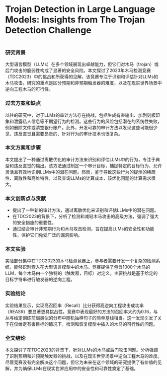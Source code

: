 # Trojan Detection in Large Language Models: Insights from The Trojan Detection Challenge

<figure><img src="../../.gitbook/assets/image (12) (1).png" alt=""><figcaption></figcaption></figure>

### 研究背景

大型语言模型（LLMs）在多个领域展现出卓越能力，但它们对木马（trojan）或后门攻击的脆弱性构成了显著的安全风险。本文探讨了2023年木马检测竞赛（TDC2023）中的挑战和所获得的见解，该竞赛专注于识别和评估针对LLMs的木马攻击。研究的重点是区分预期和非预期触发器的难度，以及在现实世界场景中逆向工程木马的可行性。

### 过去方案和缺点

以往的研究中，对于LLMs的审计方法存在挑战，包括生成有害输出、加剧刻板印象和泄露私人信息等不期望行为的检测。这些行为的风险包括潜在的系统性失败，例如删除文件或清空银行账户。此外，开发可靠的审计方法以发现这些可能很少见、违反直觉且需要昂贵的、针对行为的审计技术也很复杂。

### 本文方案和步骤

本文提出了一种通过离散优化的审计方法来识别和评估LLMs中的行为，专注于典型和违反直觉的输出。该方法通过制定一个审计目标，捕捉特定的目标行为，允许灵活且有效地识别LLMs中的潜在问题。然而，鉴于导致这些行为的提示的稀疏性、离散性和高维特性，以及查询LLMs的计算成本，该优化问题的计算需求很大。

### 本文创新点与贡献

* 提出了一种新的审计方法，通过离散优化来识别和评估LLMs中的潜在问题。
* 在TDC2023的背景下，分析了检测和减轻木马攻击的高级方法，强调了强大的安全措施的重要性。
* 通过结合审计非预期行为和木马攻击检测，旨在提高LLMs的安全性和功能性，保护它们免受广泛的漏洞影响。

### 本文实验

实验部分集中在TDC2023的木马检测竞赛上，参与者需要开发一个复杂的检测系统，能够识别嵌入在大型语言模型中的木马。竞赛提供了包含1000个木马的LLM，每个木马由一个独特的（触发器，目标）对定义。主要挑战是基于给定的目标字符串进行触发器的逆向工程。

### 实验结论

实验结果显示，实现高召回率（Recall）比分获得高逆向工程攻击成功率（REASR）要显著更具挑战性。竞赛中表现最好的方法的召回率大约为0.16，与从与给定训练前缀类似的分布中随机抽样句子的简单基线相当。这一发现引发了关于在仅给定有害目标的情况下，检测和恢复模型中插入的木马的可行性的问题。

### 全文结论

本文探讨了在TDC2023的背景下，针对LLMs的木马或后门攻击问题。分析强调了识别预期和非预期触发器的挑战，以及在现实世界场景中逆向工程木马的难度。尽管竞赛没有完全解决这个问题，但它为未来在这个领域的研究提供了有价值的见解，并为确保LLMs在现实世界应用中的安全性和可靠性奠定了基础。

###
